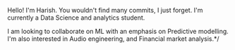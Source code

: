 Hello! I'm Harish. 
You wouldn't find many commits, I just forget.
I'm currently a Data Science and analytics student.

I am looking to collaborate on ML with an emphasis on Predictive modelling.
I'm also interested in Audio engineering, and Financial market analysis.*/

